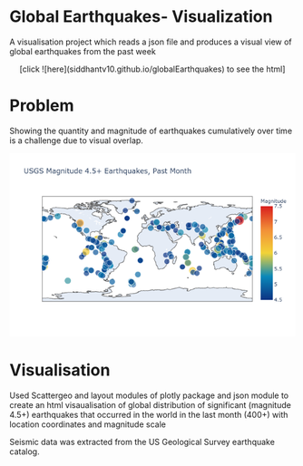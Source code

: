 # Global Earthquakes- Visualization
A visualisation project which reads a json file and produces a visual view of global earthquakes from the past week

<div align = "center">[click ![here](siddhantv10.github.io/globalEarthquakes) to see the html]</div>

# Problem
Showing the quantity and magnitude of earthquakes cumulatively over time is a challenge due to visual overlap.


![Earthquakes](newplot.png)

# Visualisation

Used Scattergeo and layout modules of plotly package and json module to create an html visaualisation of global distribution of significant (magnitude 4.5+) earthquakes that occurred in the world in the last month (400+) with location coordinates and magnitude scale


Seismic data was extracted from the US Geological Survey earthquake catalog.

